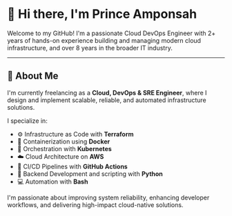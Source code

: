 # 👋 Hi there, I'm Prince Amponsah

Welcome to my GitHub! I'm a passionate Cloud DevOps Engineer with 2+ years of hands-on experience building and managing modern cloud infrastructure, and over 8 years in the broader IT industry.

---

## 🚀 About Me

I'm currently freelancing as a **Cloud, DevOps & SRE Engineer**, where I design and implement scalable, reliable, and automated infrastructure solutions.

I specialize in:

- ⚙️ Infrastructure as Code with **Terraform**
- 🐳 Containerization using **Docker**
- 🚢 Orchestration with **Kubernetes**
- ☁️ Cloud Architecture on **AWS**
- 🔄 CI/CD Pipelines with **GitHub Actions**
- 🐍 Backend Development and scripting with **Python**
- 💻 Automation with **Bash**

I'm passionate about improving system reliability, enhancing developer workflows, and delivering high-impact cloud-native solutions.
